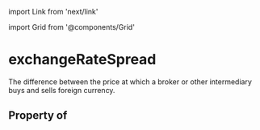 import Link from 'next/link'
  
import Grid from '@components/Grid'

# exchangeRateSpread

The difference between the price at which a broker or other intermediary buys and sells foreign currency.

## Property of



